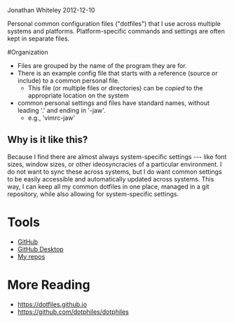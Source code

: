 Jonathan Whiteley
2012-12-10

Personal common configuration files ("dotfiles") that I use across multiple systems and platforms.
Platform-specific commands and settings are often kept in separate files.

#Organization

* Files are grouped by the name of the program they are for.
* There is an example config file that starts with a reference (source or include) to a common personal file.
  - This file (or multiple files or directories) can be *copied* to the appropriate location on the system
* common personal settings and files have standard names, without leading '.' and ending in '-jaw'.
  - e.g., 'vimrc-jaw'

## Why is it like this?

Because I find there are almost always system-specific settings --- like font sizes, window sizes, or other ideosyncracies of a particular environment. 
I do not want to sync these across systems, but I do want common settings to be easily accessible and automatically updated across systems.
This way, I can keep all my common dotfiles in one place, managed in a git repository, while also allowing for system-specific settings.

# Tools

* [GitHub](https://github.com/)
* [GitHub Desktop](https://desktop.github.com)
* [My repos](https://github.com/jawhiteley/)

# More Reading

* https://dotfiles.github.io
* https://github.com/dotphiles/dotphiles
